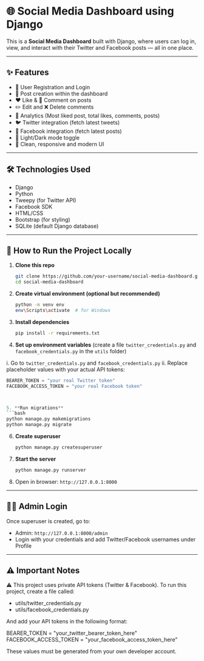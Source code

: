 # 🌐 Social Media Dashboard using Django

This is a **Social Media Dashboard** built with Django, where users can log in, view, and interact with their Twitter and Facebook posts — all in one place.

---

## ✨ Features

- 🔐 User Registration and Login
- 📝 Post creation within the dashboard
- ❤️ Like & 💬 Comment on posts
- ✏️ Edit and ❌ Delete comments
- 📄 Analytics (Most liked post, total likes, comments, posts)
- 🐦 Twitter integration (fetch latest tweets)
- 📘 Facebook integration (fetch latest posts)
- 🌙 Light/Dark mode toggle
- 📱 Clean, responsive and modern UI

---

## 🛠️ Technologies Used

- Django
- Python
- Tweepy (for Twitter API)
- Facebook SDK
- HTML/CSS
- Bootstrap (for styling)
- SQLite (default Django database)

---

## 🚀 How to Run the Project Locally

1. **Clone this repo**
   ```bash
   git clone https://github.com/your-username/social-media-dashboard.git
   cd social-media-dashboard
   ```

2. **Create virtual environment (optional but recommended)**
   ```bash
   python -m venv env
   env\Scripts\activate  # for Windows
   ```

3. **Install dependencies**
   ```bash
   pip install -r requirements.txt
   ```

4. **Set up environment variables** (create a file `twitter_credentials.py` and `facebook_credentials.py` in the `utils` folder)


i. Go to `twitter_credentials.py` and `facebook_credentials.py`
ii. Replace placeholder values with your actual API tokens:

   ```python
   BEARER_TOKEN = "your real Twitter token"
   FACEBOOK_ACCESS_TOKEN = "your real Facebook token"



5. **Run migrations**
   ```bash
   python manage.py makemigrations
   python manage.py migrate
   ```

6. **Create superuser**
   ```bash
   python manage.py createsuperuser
   ```

7. **Start the server**
   ```bash
   python manage.py runserver
   ```

8. Open in browser: `http://127.0.0.1:8000`

---

## 🙋‍♀️ Admin Login

Once superuser is created, go to:

- Admin: `http://127.0.0.1:8000/admin`
- Login with your credentials and add Twitter/Facebook usernames under Profile

---

## ⚠️ Important Notes

⚠️ This project uses private API tokens (Twitter & Facebook).
To run this project, create a file called:
- utils/twitter_credentials.py
- utils/facebook_credentials.py

And add your API tokens in the following format:

BEARER_TOKEN = "your_twitter_bearer_token_here"
FACEBOOK_ACCESS_TOKEN = "your_facebook_access_token_here"

These values must be generated from your own developer account.

